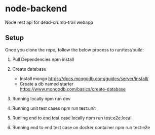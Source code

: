 # node-backend
Node rest api for dead-crumb-trail webapp 

## Setup
Once you clone the repo, follow the below process to run/test/build:

1) Pull Dependencies
    npm install

2) Create database
    - Install mongo https://docs.mongodb.com/guides/server/install/
    - Create a db named starter https://www.mongodb.com/basics/create-database

2) Running locally
    npm run dev

3) Running unit test cases
    npm run test:unit

4) Runiing end to end test case locally
    npm run test:e2e:local
    
5) Running end to end test case on docker container
    npm run test:e2e
